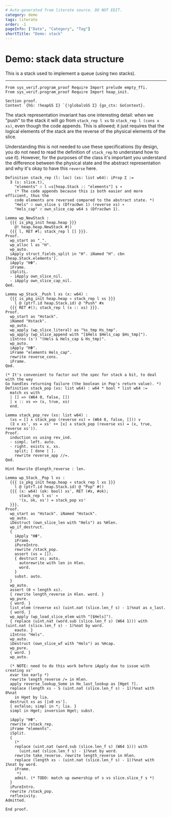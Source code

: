 ```yaml
---
# Auto-generated from literate source. DO NOT EDIT.
category: demo
tags: literate
order: -1
pageInfo: ["Date", "Category", "Tag"]
shortTitle: "Demo: stack"
---
```


# Demo: stack data structure

This is a stack used to implement a queue (using two stacks).

---

```rocq
From sys_verif.program_proof Require Import prelude empty_ffi.
From sys_verif.program_proof Require Import heap_init.

Section proof.
Context `{hG: !heapGS Σ} `{!globalsGS Σ} {go_ctx: GoContext}.

```

The stack representation invariant has one interesting detail: when we "push" to the stack it will go from `stack_rep l xs` to `stack_rep l (cons x xs)`, even though the code appends. This is allowed; it just requires that the logical elements of the stack are the reverse of the physical elements of the slice.

Understanding this is not needed to use these specifications (by design, you do not need to read the definition of `stack_rep` to understand how to use it). However, for the purposes of the class it's important you understand the difference between the physical state and the abstract representation and why it's okay to have this `reverse` here.

```rocq
Definition stack_rep (l: loc) (xs: list w64): iProp Σ :=
  ∃ (s: slice.t),
    "elements" ∷ l ↦s[heap.Stack :: "elements"] s ∗
    (* The code appends because this is both easier and more efficient, thus the
    code elements are reversed compared to the abstract state. *)
    "Hels" ∷ own_slice s (DfracOwn 1) (reverse xs) ∗
    "Hels_cap" ∷ own_slice_cap w64 s (DfracOwn 1).

Lemma wp_NewStack :
  {{{ is_pkg_init heap.heap }}}
    @! heap.heap.NewStack #()
  {{{ l, RET #l; stack_rep l [] }}}.
Proof.
  wp_start as "_".
  wp_alloc l as "H".
  wp_auto.
  iApply struct_fields_split in "H". iNamed "H". cbn [heap.Stack.elements'].
  iApply "HΦ".
  iFrame.
  iSplitL.
  - iApply own_slice_nil.
  - iApply own_slice_cap_nil.
Qed.

Lemma wp_Stack__Push l xs (x: w64) :
  {{{ is_pkg_init heap.heap ∗ stack_rep l xs }}}
    l @ (ptrT.id heap.Stack.id) @ "Push" #x
  {{{ RET #(); stack_rep l (x :: xs) }}}.
Proof.
  wp_start as "Hstack".
  iNamed "Hstack".
  wp_auto.
  wp_apply (wp_slice_literal) as "%s_tmp Hs_tmp".
  wp_apply (wp_slice_append with "[$Hels $Hels_cap $Hs_tmp]").
  iIntros (s') "(Hels & Hels_cap & Hs_tmp)".
  wp_auto.
  iApply "HΦ".
  iFrame "elements Hels_cap".
  rewrite reverse_cons.
  iFrame.
Qed.

(* It's convenient to factor out the spec for stack a bit, to deal with the way
Go handles returning failure (the boolean in Pop's return value). *)
Definition stack_pop (xs: list w64) : w64 * bool * list w64 :=
  match xs with
  | [] => (W64 0, false, [])
  | x :: xs => (x, true, xs)
  end.

Lemma stack_pop_rev (xs: list w64) :
  (xs = [] ∧ stack_pop (reverse xs) = (W64 0, false, [])) ∨
  (∃ x xs', xs = xs' ++ [x] ∧ stack_pop (reverse xs) = (x, true, reverse xs')).
Proof.
  induction xs using rev_ind.
  - simpl. left. auto.
  - right. exists x, xs.
    split; [ done | ].
    rewrite reverse_app //=.
Qed.

Hint Rewrite @length_reverse : len.

Lemma wp_Stack__Pop l xs :
  {{{ is_pkg_init heap.heap ∗ stack_rep l xs }}}
    l @ (ptrT.id heap.Stack.id) @ "Pop" #()
  {{{ (x: w64) (ok: bool) xs', RET (#x, #ok);
      stack_rep l xs' ∗
      ⌜(x, ok, xs') = stack_pop xs⌝
  }}}.
Proof.
  wp_start as "Hstack". iNamed "Hstack".
  wp_auto.
  iDestruct (own_slice_len with "Hels") as %Hlen.
  wp_if_destruct.
  {
    iApply "HΦ".
    iFrame.
    iPureIntro.
    rewrite /stack_pop.
    assert (xs = []).
    { destruct xs; auto.
      autorewrite with len in Hlen.
      word.
    }
    subst. auto.
  }
  wp_auto.
  assert (0 < length xs).
  { rewrite length_reverse in Hlen. word. }
  wp_pure.
  { word. }
  list_elem (reverse xs) (uint.nat (slice.len_f s) - 1)%nat as x_last.
  { word. }
  wp_apply (wp_load_slice_elem with "[$Hels]").
  { replace (uint.nat (word.sub (slice.len_f s) (W64 1))) with (uint.nat (slice.len_f s) - 1)%nat by word.
    eauto. }
  iIntros "Hels".
  wp_auto.
  iDestruct (own_slice_wf with "Hels") as %Hcap.
  wp_pure.
  { word. }
  wp_auto.

  (* NOTE: need to do this work before iApply due to issue with creating xs'
  evar too early *)
  rewrite length_reverse /= in Hlen.
  apply reverse_lookup_Some in Hx_last_lookup as [Hget ?].
  replace (length xs - S (uint.nat (slice.len_f s) - 1))%nat with 0%nat
    in Hget by lia.
  destruct xs as [|x0 xs'].
  { exfalso; simpl in *; lia. }
  simpl in Hget; inversion Hget; subst.

  iApply "HΦ".
  rewrite /stack_rep.
  iFrame "elements".
  iSplit.
  {
    (*
    replace (uint.nat (word.sub (slice.len_f s) (W64 1))) with
      (uint.nat (slice.len_f s) - 1)%nat by word.
    rewrite take_reverse. rewrite length_reverse in Hlen.
    replace (length xs - (uint.nat (slice.len_f s) - 1))%nat with 1%nat by word.
    iFrame.
     *)
    admit. (* TODO: match up ownership of s vs slice.slice_f s *)
  }
  iPureIntro.
  rewrite /stack_pop.
  reflexivity.
Admitted.

End proof.
```
